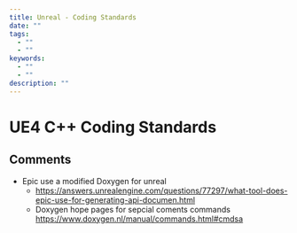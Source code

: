 ```yaml
---
title: Unreal - Coding Standards
date: ""
tags:
  - ""
  - ""
keywords:
  - ""
  - ""
description: ""
---
```


# UE4 C++ Coding Standards

## Comments

* Epic use a modified Doxygen for unreal 
  * https://answers.unrealengine.com/questions/77297/what-tool-does-epic-use-for-generating-api-documen.html
  * Doxygen hope pages for sepcial coments commands https://www.doxygen.nl/manual/commands.html#cmdsa
